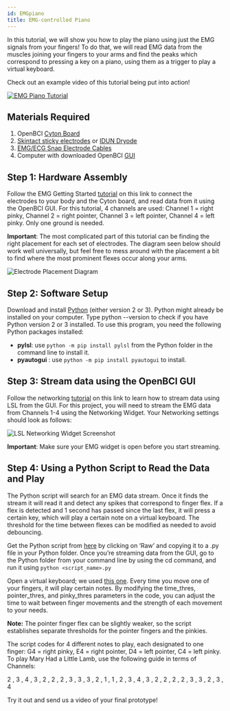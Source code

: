 ```yaml
---
id: EMGpiano
title: EMG-controlled Piano
---
```


In this tutorial, we will show you how to play the piano using just the EMG signals from your fingers! To do that, we will read EMG data from the muscles joining your fingers to your arms and find the peaks which correspond to pressing a key on a piano, using them as a trigger to play a virtual keyboard.

Check out an example video of this tutorial being put into action!

[![EMG Piano Tutorial](../../assets/TutorialImages/EMG-piano-full-screen.png)](https://youtu.be/-eaO98mhO5M)

## Materials Required

1.  OpenBCI [Cyton Board](https://shop.openbci.com/collections/frontpage/products/cyton-biosensing-board-8-channel?variant=38958638542)
2.  [Skintact sticky electrodes](https://shop.openbci.com/collections/frontpage/products/skintact-f301-pediatric-foam-solid-gel-electrodes-30-pack?variant=29467659395) or [IDUN Dryode](https://shop.openbci.com/collections/frontpage/products/idun-dryode-kit)
3.  [EMG/ECG Snap Electrode Cables](https://shop.openbci.com/collections/frontpage/products/emg-ecg-snap-electrode-cables?variant=32372786958)
4.  Computer with downloaded OpenBCI [GUI](Software/OpenBCISoftware/01-OpenBCI_GUI.md)

## Step 1: Hardware Assembly

Follow the EMG Getting Started [tutorial](GettingStarted/Biosensing-Setups/02-EMG-Setup.md) on this link to connect the electrodes to your body and the Cyton board, and read data from it using the OpenBCI GUI. For this tutorial, 4 channels are used: Channel 1 = right pinky, Channel 2 = right pointer, Channel 3 = left pointer, Channel 4 = left pinky. Only one ground is needed.

**Important**: The most complicated part of this tutorial can be finding the right placement for each set of electrodes. The diagram seen below should work well universally, but feel free to mess around with the placement a bit to find where the most prominent flexes occur along your arms.

![Electrode Placement Diagram](../../assets/TutorialImages/EMGdiagram.png)

## Step 2: Software Setup

Download and install [Python](https://www.python.org/downloads/) (either version 2 or 3). Python might already be installed on your computer. Type python --version to check if you have Python version 2 or 3 installed. To use this program, you need the following Python packages installed:

- **pylsl**: use `python -m pip install pylsl` from the Python folder in the command line to install it.
- **pyautogui** : use `python -m pip install pyautogui` to install.

## Step 3: Stream data using the OpenBCI GUI

Follow the networking [tutorial](Software/OpenBCISoftware/02_GUI_Widget_Guide.md#networking) on this link to learn how to stream data using LSL from the GUI. For this project, you will need to stream the EMG data from Channels 1-4 using the Networking Widget. Your Networking settings should look as follows:

![LSL Networking Widget Screenshot](../../assets/TutorialImages/LSL-ss.png)

**Important**: Make sure your EMG widget is open before you start streaming.

## Step 4: Using a Python Script to Read the Data and Play

The Python script will search for an EMG data stream. Once it finds the stream it will read it and detect any spikes that correspond to finger flex. If a flex is detected and 1 second has passed since the last flex, it will press a certain key, which will play a certain note on a virtual keyboard. The threshold for the time between flexes can be modified as needed to avoid debouncing.

Get the Python script from [here](https://github.com/OpenBCI/OpenBCI_Tutorials/tree/master/EMG_Controlled_Piano) by clicking on ‘Raw’ and copying it to a .py file in your Python folder. Once you’re streaming data from the GUI, go to the Python folder from your command line by using the cd command, and run it using `python <script_name>.py`

Open a virtual keyboard; we used [this one](https://www.onlinepianist.com/virtual-piano). Every time you move one of your fingers, it will play certain notes. By modifying the time_thres, pointer_thres, and pinky_thres parameters in the code, you can adjust the time to wait between finger movements and the strength of each movement to your needs.

**Note:** The pointer finger flex can be slightly weaker, so the script establishes separate thresholds for the pointer fingers and the pinkies.

The script codes for 4 different notes to play, each designated to one finger: G4 = right pinky, E4 = right pointer, D4 = left pointer, C4 = left pinky. To play Mary Had a Little Lamb, use the following guide in terms of Channels:

2 , 3 , 4 , 3 , 2 , 2 , 2 , 3 , 3 , 3 , 2 , 1 , 1 , 2 , 3 , 4 , 3 , 2 , 2 , 2 , 2 , 3 , 3 , 2 , 3 , 4

Try it out and send us a video of your final prototype!
